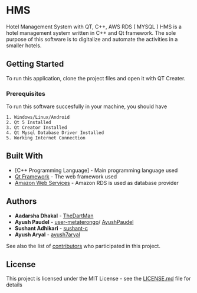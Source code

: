 # HMS
Hotel Management System with QT, C++, AWS RDS ( MYSQL )
HMS is a hotel management system written in C++ and Qt framework. The sole purpose of this software is to digitalize and automate the activities in a smaller hotels.

## Getting Started

To run this application, clone the project files and open it with QT Creater. 

### Prerequisites

To run this software succesfully in your machine, you should have

```
1. Windows/Linux/Android
2. Qt 5 Installed
3. Qt Creator Installed
4. Qt Mysql Database Driver Installed
5. Working Internet Connection
```

## Built With

* [C++ Programming Language] - Main programming language used
* [Qt Framework](https://www.qt.io/) - The web framework used
* [Amazon Web Services](https://aws.amazon.com/) - Amazon RDS is used as database provider


## Authors

* **Aadarsha Dhakal** - [TheDartMan](https://github.com/aadarshadhakalg)
* **Ayush Paudel** - [user-metaterongo](https://github.com/user-metaterongo)/ [AyushPaudel](https://github.com/AyushPaudel)
* **Sushant Adhikari** - [sushant-c](https://github.com/sushant-c)
* **Ayush Aryal** - [ayush7aryal](https://github.com/ayush7aryal)

See also the list of [contributors](https://github.com/aadarshadhakalg/HMS/contributors) who participated in this project.

## License

This project is licensed under the MIT License - see the [LICENSE.md](LICENSE.md) file for details
